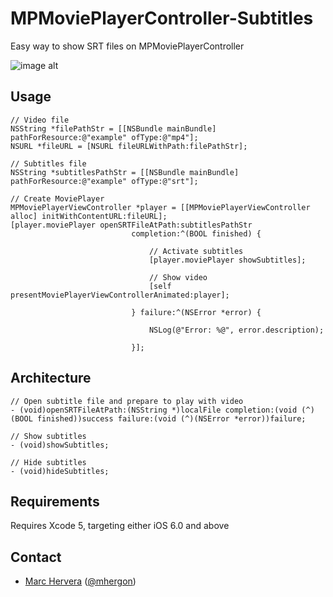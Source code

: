 MPMoviePlayerController-Subtitles
=================================

Easy way to show SRT files on MPMoviePlayerController

![image alt][3]
## Usage ##

    // Video file
    NSString *filePathStr = [[NSBundle mainBundle] pathForResource:@"example" ofType:@"mp4"];
    NSURL *fileURL = [NSURL fileURLWithPath:filePathStr];
    
    // Subtitles file
    NSString *subtitlesPathStr = [[NSBundle mainBundle] pathForResource:@"example" ofType:@"srt"];
    
    // Create MoviePlayer
    MPMoviePlayerViewController *player = [[MPMoviePlayerViewController alloc] initWithContentURL:fileURL];
    [player.moviePlayer openSRTFileAtPath:subtitlesPathStr
                               completion:^(BOOL finished) {
                                   
                                   // Activate subtitles
                                   [player.moviePlayer showSubtitles];
                                   
                                   // Show video
                                   [self presentMoviePlayerViewControllerAnimated:player];
                                   
                               } failure:^(NSError *error) {
                                   
                                   NSLog(@"Error: %@", error.description);
                                   
                               }];

## Architecture ##
    // Open subtitle file and prepare to play with video 
    - (void)openSRTFileAtPath:(NSString *)localFile completion:(void (^)(BOOL finished))success failure:(void (^)(NSError *error))failure;
    
    // Show subtitles
    - (void)showSubtitles;
    
    // Hide subtitles
    - (void)hideSubtitles;

## Requirements ##
Requires Xcode 5, targeting either iOS 6.0 and above

## Contact ##

 - [Marc Hervera][2] ([@mhergon][3])


  [1]: https://raw.github.com/mhergon/MPMoviePlayerController-Subtitles/master/Others/screenshoot.png
  [2]: http://github.com/mhergon "Marc Hervera"
  [3]: http://github.com/mhergon "Marc Hervera"
